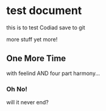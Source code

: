 # test document

this is to test Codiad save to git

more stuff
yet more!

## One More Time
with feelind AND four part harmony...

### Oh No!
will it never end?


